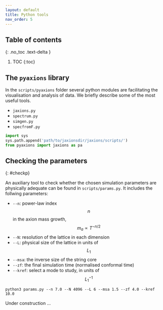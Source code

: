 ```yaml
---
layout: default
title: Python tools
nav_order: 5
---
```


## Table of contents
{: .no_toc .text-delta }

1. TOC
{:toc}

## The `pyaxions` library

In the `scripts/pyaxions` folder several python modules are facilitating the visualisation and analysis of data. We briefly describe some of the most useful tools.

- `jaxions.py`
- `spectrum.py`
- `simgen.py`
- `specfromF.py`

```python
import sys
sys.path.append('path/to/jaxionsdir/jaxions/scripts/')
from pyaxions import jaxions as pa
```

## Checking the parameters
{: #checkp}

An auxiliary tool to check whether the chosen simulation parameters are physically adequate can be found in `scripts/params.py`. It includes the follwing parameters:

- `--n`: power-law index $$ n $$ in the axion mass growth, $$ m_a\propto T^{-n/2}$$
- `--N`: resolution of the lattice in each dimension
- `--L`: physical size of the lattice in units of $$ L_1 $$ 
- `--msa`: the inverse size of the string core 
- `--zf`: the final simulation time (normalised conformal time) 
- `--kref`: select a mode to study,  in units of $$ L_1^{-1} $$

```
python3 params.py --n 7.0 --N 4096 --L 6 --msa 1.5 --zf 4.0 --kref 10.0
```

Under construction ...
